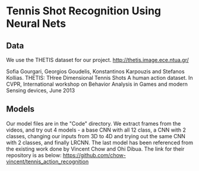 # Tennis Shot Recognition Using Neural Nets

## Data
We use the THETIS dataset for our project.
http://thetis.image.ece.ntua.gr/

Sofia Gourgari, Georgios Goudelis, Konstantinos Karpouzis and Stefanos Kollias. THETIS: THree Dimensional Tennis Shots A human action dataset. In CVPR, International workshop on Behavior Analysis in Games and modern Sensing devices, June 2013


## Models
Our model files are in the "Code" directory. We extract frames from the videos, and try out 4 models - a base CNN with all 12 class, a CNN with 2 classes, changing our inputs from 3D to 4D and trying out the same CNN with 2 classes, and finally LRCNN. The last model has been referenced from the existing work done by Vincent Chow and Ohi Dibua. The link for their repository is as below:
https://github.com/chow-vincent/tennis_action_recognition



